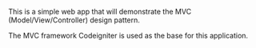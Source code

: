 This is a simple web app that will demonstrate the MVC (Model/View/Controller) design pattern.

The MVC framework Codeigniter is used as the base for this application.